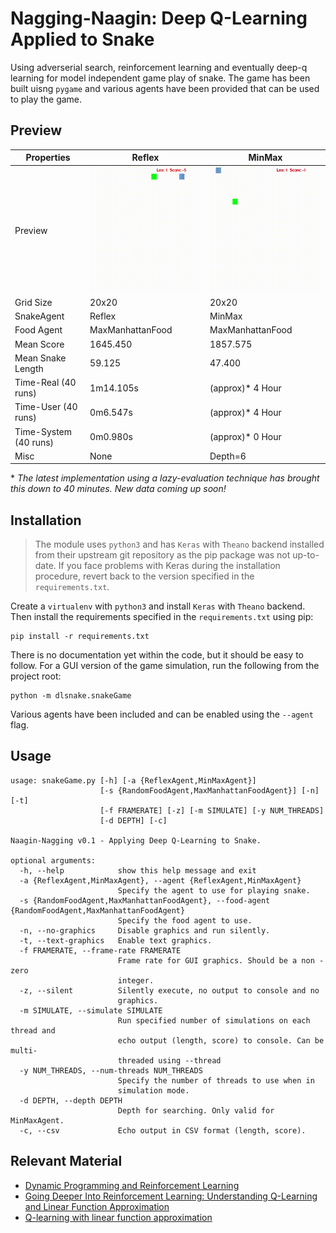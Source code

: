# Nagging-Naagin: Deep Q-Learning Applied to Snake

Using adverserial search, reinforcement learning and eventually deep-q learning for model independent game play of snake. The game has been built uisng `pygame` and various agents have been provided that can be used to play the game.

## Preview

Properties|Reflex | MinMax|
|----------|-------------|-------------|
|Preview    |<img src="preview/01.gif" height="200" alt="A Simple Reflex-Agent playing Snake">|<img src="preview/02.gif" height="200" alt="A Simple MinMax-Agent playing Snake">|
|Grid Size| 20x20 | 20x20|
SnakeAgent| Reflex| MinMax|
Food Agent| MaxManhattanFood|MaxManhattanFood|
Mean Score| 1645.450|1857.575|
Mean Snake Length | 59.125| 47.400|
Time-Real (40 runs)| 1m14.105s | (approx)\* 4 Hour|
Time-User (40 runs)| 0m6.547s | (approx)\* 4 Hour|
Time-System (40 runs)| 0m0.980s | (approx)\* 0 Hour|
Misc| None|  Depth=6

\* *The latest implementation using a lazy-evaluation technique has brought this down to 40 minutes. New data coming up soon!*


## Installation
>The module uses `python3` and has `Keras` with `Theano` backend installed from their upstream git repository as the pip package was not up-to-date. If you face problems with Keras during the installation procedure, revert back to the version specified in the `requirements.txt`. 

Create a `virtualenv` with `python3` and install `Keras` with `Theano` backend. Then install the requirements specified in the `requirements.txt` using pip:

    pip install -r requirements.txt

There is no documentation yet within the code, but it should be easy to follow. For a GUI version of the game simulation, run the following from the project root:

    python -m dlsnake.snakeGame

Various agents have been included and can be enabled using the `--agent` flag.

## Usage
```
usage: snakeGame.py [-h] [-a {ReflexAgent,MinMaxAgent}]
                    [-s {RandomFoodAgent,MaxManhattanFoodAgent}] [-n] [-t]
                    [-f FRAMERATE] [-z] [-m SIMULATE] [-y NUM_THREADS]
                    [-d DEPTH] [-c]

Naagin-Nagging v0.1 - Applying Deep Q-Learning to Snake.

optional arguments:
  -h, --help            show this help message and exit
  -a {ReflexAgent,MinMaxAgent}, --agent {ReflexAgent,MinMaxAgent}
                        Specify the agent to use for playing snake.
  -s {RandomFoodAgent,MaxManhattanFoodAgent}, --food-agent {RandomFoodAgent,MaxManhattanFoodAgent}
                        Specify the food agent to use.
  -n, --no-graphics     Disable graphics and run silently.
  -t, --text-graphics   Enable text graphics.
  -f FRAMERATE, --frame-rate FRAMERATE
                        Frame rate for GUI graphics. Should be a non - zero
                        integer.
  -z, --silent          Silently execute, no output to console and no
                        graphics.
  -m SIMULATE, --simulate SIMULATE
                        Run specified number of simulations on each thread and
                        echo output (length, score) to console. Can be multi-
                        threaded using --thread
  -y NUM_THREADS, --num-threads NUM_THREADS
                        Specify the number of threads to use when in
                        simulation mode.
  -d DEPTH, --depth DEPTH
                        Depth for searching. Only valid for MinMaxAgent.
  -c, --csv             Echo output in CSV format (length, score).

```

## Relevant Material 
  - [Dynamic Programming and Reinforcement Learning](http://research.cs.rutgers.edu/~thomaswa/pub/Geramifard13Tutorial.pdf)
  - [Going Deeper Into Reinforcement Learning: Understanding Q-Learning and Linear Function Approximation](https://danieltakeshi.github.io/2016/10/31/going-deeper-into-reinforcement-learning-understanding-q-learning-and-linear-function-approximation/)
  - [Q-learning with linear function approximation](https://pdfs.semanticscholar.org/e0ea/3bae8168d74b0256882926bcb38f2252ab63.pdf)